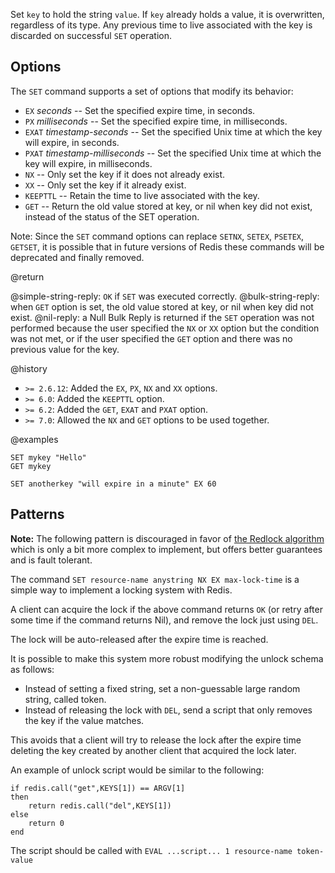 Set `key` to hold the string `value`.
If `key` already holds a value, it is overwritten, regardless of its type.
Any previous time to live associated with the key is discarded on successful `SET` operation.

## Options

The `SET` command supports a set of options that modify its behavior:

* `EX` *seconds* -- Set the specified expire time, in seconds.
* `PX` *milliseconds* -- Set the specified expire time, in milliseconds.
* `EXAT` *timestamp-seconds* -- Set the specified Unix time at which the key will expire, in seconds.
* `PXAT` *timestamp-milliseconds* -- Set the specified Unix time at which the key will expire, in milliseconds.
* `NX` -- Only set the key if it does not already exist.
* `XX` -- Only set the key if it already exist.
* `KEEPTTL` -- Retain the time to live associated with the key.
* `GET` -- Return the old value stored at key, or nil when key did not exist, instead of the status of the SET operation.

Note: Since the `SET` command options can replace `SETNX`, `SETEX`, `PSETEX`, `GETSET`, it is possible that in future versions of Redis these commands will be deprecated and finally removed.

@return

@simple-string-reply: `OK` if `SET` was executed correctly.
@bulk-string-reply: when `GET` option is set, the old value stored at key, or nil when key did not exist.
@nil-reply: a Null Bulk Reply is returned if the `SET` operation was not performed because the user specified the `NX` or `XX` option but the condition was not met, or if the user specified the `GET` option and there was no previous value for the key.

@history

* `>= 2.6.12`: Added the `EX`, `PX`, `NX` and `XX` options.
* `>= 6.0`: Added the `KEEPTTL` option.
* `>= 6.2`: Added the `GET`, `EXAT` and `PXAT` option.
* `>= 7.0`: Allowed the `NX` and `GET` options to be used together.

@examples

```cli
SET mykey "Hello"
GET mykey

SET anotherkey "will expire in a minute" EX 60
```

## Patterns

**Note:** The following pattern is discouraged in favor of [the Redlock algorithm](https://redis.io/topics/distlock) which is only a bit more complex to implement, but offers better guarantees and is fault tolerant.

The command `SET resource-name anystring NX EX max-lock-time` is a simple way to implement a locking system with Redis.

A client can acquire the lock if the above command returns `OK` (or retry after some time if the command returns Nil), and remove the lock just using `DEL`.

The lock will be auto-released after the expire time is reached.

It is possible to make this system more robust modifying the unlock schema as follows:

* Instead of setting a fixed string, set a non-guessable large random string, called token.
* Instead of releasing the lock with `DEL`, send a script that only removes the key if the value matches.

This avoids that a client will try to release the lock after the expire time deleting the key created by another client that acquired the lock later.

An example of unlock script would be similar to the following:

    if redis.call("get",KEYS[1]) == ARGV[1]
    then
        return redis.call("del",KEYS[1])
    else
        return 0
    end

The script should be called with `EVAL ...script... 1 resource-name token-value`
